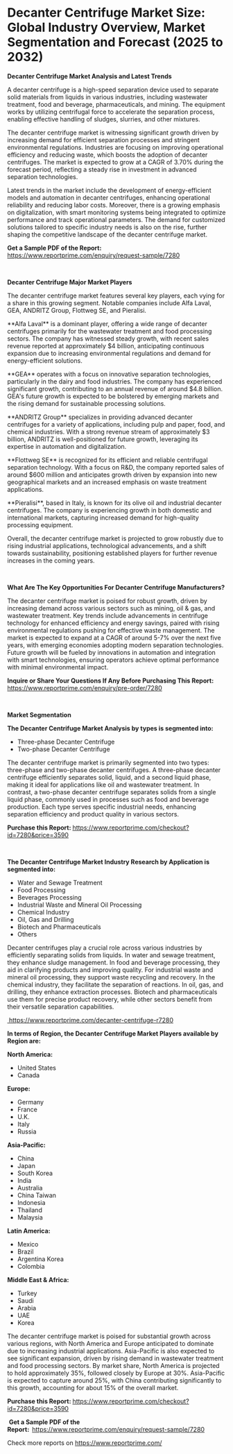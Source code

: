 <p><h1>Decanter Centrifuge Market Size: Global Industry Overview, Market Segmentation and Forecast (2025 to 2032)</h1></p><p><strong>Decanter Centrifuge Market Analysis and Latest Trends</strong></p>
<p><p>A decanter centrifuge is a high-speed separation device used to separate solid materials from liquids in various industries, including wastewater treatment, food and beverage, pharmaceuticals, and mining. The equipment works by utilizing centrifugal force to accelerate the separation process, enabling effective handling of sludges, slurries, and other mixtures.</p><p>The decanter centrifuge market is witnessing significant growth driven by increasing demand for efficient separation processes and stringent environmental regulations. Industries are focusing on improving operational efficiency and reducing waste, which boosts the adoption of decanter centrifuges. The market is expected to grow at a CAGR of 3.70% during the forecast period, reflecting a steady rise in investment in advanced separation technologies.</p><p>Latest trends in the market include the development of energy-efficient models and automation in decanter centrifuges, enhancing operational reliability and reducing labor costs. Moreover, there is a growing emphasis on digitalization, with smart monitoring systems being integrated to optimize performance and track operational parameters. The demand for customized solutions tailored to specific industry needs is also on the rise, further shaping the competitive landscape of the decanter centrifuge market.</p></p>
<p><strong>Get a Sample PDF of the Report:&nbsp;</strong> <a href="https://www.reportprime.com/enquiry/request-sample/7280?utm_campaign=3214&utm_medium=2&utm_source=Github&utm_content=ia&utm_term=19032025&utm_id=decanter-centrifuge">https://www.reportprime.com/enquiry/request-sample/7280</a></p>
<p>&nbsp;</p>
<p><strong>Decanter Centrifuge Major Market Players</strong></p>
<p><p>The decanter centrifuge market features several key players, each vying for a share in this growing segment. Notable companies include Alfa Laval, GEA, ANDRITZ Group, Flottweg SE, and Pieralisi.</p><p>**Alfa Laval** is a dominant player, offering a wide range of decanter centrifuges primarily for the wastewater treatment and food processing sectors. The company has witnessed steady growth, with recent sales revenue reported at approximately $4 billion, anticipating continuous expansion due to increasing environmental regulations and demand for energy-efficient solutions.</p><p>**GEA** operates with a focus on innovative separation technologies, particularly in the dairy and food industries. The company has experienced significant growth, contributing to an annual revenue of around $4.8 billion. GEA's future growth is expected to be bolstered by emerging markets and the rising demand for sustainable processing solutions.</p><p>**ANDRITZ Group** specializes in providing advanced decanter centrifuges for a variety of applications, including pulp and paper, food, and chemical industries. With a strong revenue stream of approximately $3 billion, ANDRITZ is well-positioned for future growth, leveraging its expertise in automation and digitalization.</p><p>**Flottweg SE** is recognized for its efficient and reliable centrifugal separation technology. With a focus on R&D, the company reported sales of around $600 million and anticipates growth driven by expansion into new geographical markets and an increased emphasis on waste treatment applications.</p><p>**Pieralisi**, based in Italy, is known for its olive oil and industrial decanter centrifuges. The company is experiencing growth in both domestic and international markets, capturing increased demand for high-quality processing equipment.</p><p>Overall, the decanter centrifuge market is projected to grow robustly due to rising industrial applications, technological advancements, and a shift towards sustainability, positioning established players for further revenue increases in the coming years.</p></p>
<p>&nbsp;</p>
<p><strong>What Are The Key Opportunities For Decanter Centrifuge Manufacturers?</strong></p>
<p><p>The decanter centrifuge market is poised for robust growth, driven by increasing demand across various sectors such as mining, oil & gas, and wastewater treatment. Key trends include advancements in centrifuge technology for enhanced efficiency and energy savings, paired with rising environmental regulations pushing for effective waste management. The market is expected to expand at a CAGR of around 5-7% over the next five years, with emerging economies adopting modern separation technologies. Future growth will be fueled by innovations in automation and integration with smart technologies, ensuring operators achieve optimal performance with minimal environmental impact.</p></p>
<p><strong>Inquire or Share Your Questions If Any Before Purchasing This Report:</strong> <a href="https://www.reportprime.com/enquiry/pre-order/7280?utm_campaign=3214&utm_medium=2&utm_source=Github&utm_content=ia&utm_term=19032025&utm_id=decanter-centrifuge">https://www.reportprime.com/enquiry/pre-order/7280</a></p>
<p>&nbsp;</p>
<p><strong>Market Segmentation</strong></p>
<p><strong>The Decanter Centrifuge Market Analysis by types is segmented into:</strong></p>
<p><ul><li>Three-phase Decanter Centrifuge</li><li>Two-phase Decanter Centrifuge</li></ul></p>
<p><p>The decanter centrifuge market is primarily segmented into two types: three-phase and two-phase decanter centrifuges. A three-phase decanter centrifuge efficiently separates solid, liquid, and a second liquid phase, making it ideal for applications like oil and wastewater treatment. In contrast, a two-phase decanter centrifuge separates solids from a single liquid phase, commonly used in processes such as food and beverage production. Each type serves specific industrial needs, enhancing separation efficiency and product quality in various sectors.</p></p>
<p><strong>Purchase this Report:&nbsp;</strong><a href="https://www.reportprime.com/checkout?id=7280&price=3590&utm_campaign=3214&utm_medium=2&utm_source=Github&utm_content=ia&utm_term=19032025&utm_id=decanter-centrifuge">https://www.reportprime.com/checkout?id=7280&price=3590</a></p>
<p>&nbsp;</p>
<p><strong>The Decanter Centrifuge Market Industry Research by Application is segmented into:</strong></p>
<p><ul><li>Water and Sewage Treatment</li><li>Food Processing</li><li>Beverages Processing</li><li>Industrial Waste and Mineral Oil Processing</li><li>Chemical Industry</li><li>Oil, Gas and Drilling</li><li>Biotech and Pharmaceuticals</li><li>Others</li></ul></p>
<p><p>Decanter centrifuges play a crucial role across various industries by efficiently separating solids from liquids. In water and sewage treatment, they enhance sludge management. In food and beverage processing, they aid in clarifying products and improving quality. For industrial waste and mineral oil processing, they support waste recycling and recovery. In the chemical industry, they facilitate the separation of reactions. In oil, gas, and drilling, they enhance extraction processes. Biotech and pharmaceuticals use them for precise product recovery, while other sectors benefit from their versatile separation capabilities.</p></p>
<p><a href="https://www.reportprime.com/decanter-centrifuge-r7280?utm_campaign=3214&utm_medium=2&utm_source=Github&utm_content=ia&utm_term=19032025&utm_id=decanter-centrifuge">&nbsp;https://www.reportprime.com/decanter-centrifuge-r7280</a></p>
<p><strong>In terms of Region, the Decanter Centrifuge Market Players available by Region are:</strong></p>
<p>
    <p> <strong> North America: </strong>
        <ul>
            <li>United States</li>
            <li>Canada</li>
        </ul>
        </p> 
    <p> <strong> Europe: </strong>
        <ul>
            <li>Germany</li>
            <li>France</li>
            <li>U.K.</li>
            <li>Italy</li>
            <li>Russia</li>
        </ul>
        </p> 
    <p> <strong> Asia-Pacific: </strong>
        <ul>
            <li>China</li>
            <li>Japan</li>
            <li>South Korea</li>
            <li>India</li>
            <li>Australia</li>
            <li>China Taiwan</li>
            <li>Indonesia</li>
            <li>Thailand</li>
            <li>Malaysia</li>
        </ul>
        </p> 
    <p> <strong> Latin America: </strong>
        <ul>
            <li>Mexico</li>
            <li>Brazil</li>
            <li>Argentina Korea</li>
            <li>Colombia</li>
        </ul>
        </p> 
    <p> <strong> Middle East & Africa: </strong>
        <ul>
            <li>Turkey</li>
            <li>Saudi</li>
            <li>Arabia</li>
            <li>UAE</li>
            <li>Korea</li>
        </ul>
    </p>
    </p>
<p><p>The decanter centrifuge market is poised for substantial growth across various regions, with North America and Europe anticipated to dominate due to increasing industrial applications. Asia-Pacific is also expected to see significant expansion, driven by rising demand in wastewater treatment and food processing sectors. By market share, North America is projected to hold approximately 35%, followed closely by Europe at 30%. Asia-Pacific is expected to capture around 25%, with China contributing significantly to this growth, accounting for about 15% of the overall market.</p></p>
<p><strong>Purchase this Report: </strong><a href="https://www.reportprime.com/checkout?id=7280&price=3590&utm_campaign=3214&utm_medium=2&utm_source=Github&utm_content=ia&utm_term=19032025&utm_id=decanter-centrifuge">https://www.reportprime.com/checkout?id=7280&price=3590</a></p>
<p>&nbsp;<strong>Get a Sample PDF of the Report:&nbsp;&nbsp;</strong><a href="https://www.reportprime.com/enquiry/request-sample/7280?utm_campaign=3214&utm_medium=2&utm_source=Github&utm_content=ia&utm_term=19032025&utm_id=decanter-centrifuge">https://www.reportprime.com/enquiry/request-sample/7280</a></p>
<p><strong></strong></p>
<p>Check more reports on <a href="https://www.reportprime.com/?utm_campaign=3214&utm_medium=2&utm_source=Github&utm_content=ia&utm_term=19032025&utm_id=decanter-centrifuge">https://www.reportprime.com/</a></p>